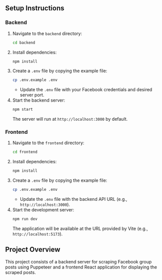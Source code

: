 
## Setup Instructions

### Backend
1. Navigate to the `backend` directory:
   ```bash
   cd backend
   ```
2. Install dependencies:
   ```bash
   npm install
   ```
3. Create a `.env` file by copying the example file:
   ```bash
   cp .env.example .env
   ```
   - Update the `.env` file with your Facebook credentials and desired server port.
4. Start the backend server:
   ```bash
   npm start
   ```
   The server will run at `http://localhost:3000` by default.

### Frontend
1. Navigate to the `frontend` directory:
   ```bash
   cd frontend
   ```
2. Install dependencies:
   ```bash
   npm install
   ```
3. Create a `.env` file by copying the example file:
   ```bash
   cp .env.example .env
   ```
   - Update the `.env` file with the backend API URL (e.g., `http://localhost:3000`).
4. Start the development server:
   ```bash
   npm run dev
   ```
   The application will be available at the URL provided by Vite (e.g., `http://localhost:5173`).

## Project Overview
This project consists of a backend server for scraping Facebook group posts using Puppeteer and a frontend React application for displaying the scraped posts.